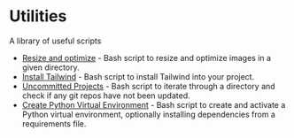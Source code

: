 # Utilities

A library of useful scripts

- [Resize and optimize](./src/resize-optimize/README.md) - Bash script to resize and optimize images in a given directory.
- [Install Tailwind](./src//install-tailwind/README.md) - Bash script to install Tailwind into your project.
- [Uncommitted Projects](./src/uncommitted-projects/README.md) - Bash script to iterate through a directory and check if any git repos have not been updated.
- [Create Python Virtual Environment](./src/create-py-virtual-environment/README.md) - Bash script to create and activate a Python virtual environment, optionally installing dependencies from a requirements file.
